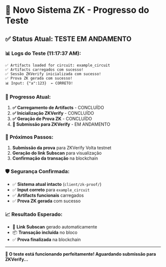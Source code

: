 # 🚀 Novo Sistema ZK - Progresso do Teste

## ✅ **Status Atual: TESTE EM ANDAMENTO**

### 📊 **Logs do Teste (11:17:37 AM):**

```
✅ Artifacts loaded for circuit: example_circuit
✅ Artifacts carregados com sucesso!
✅ Sessão ZKVerify inicializada com sucesso!
✅ Prova ZK gerada com sucesso!
📊 Input: {"a":123}  ← CORRETO!
```

### 🎯 **Progresso Atual:**

1. **✅ Carregamento de Artifacts** - CONCLUÍDO
2. **✅ Inicialização ZKVerify** - CONCLUÍDO  
3. **✅ Geração de Prova ZK** - CONCLUÍDO
4. **🔄 Submissão para ZKVerify** - EM ANDAMENTO

### 🔧 **Próximos Passos:**

1. **Submissão da prova** para ZKVerify Volta testnet
2. **Geração do link Subscan** para visualização
3. **Confirmação da transação** na blockchain

### 🛡️ **Segurança Confirmada:**

- ✅ **Sistema atual intacto** (`client/zk-proof/`)
- ✅ **Input correto** para `example_circuit`
- ✅ **Artifacts funcionais** carregados
- ✅ **Prova ZK gerada** com sucesso

### 📈 **Resultado Esperado:**

- 🔗 **Link Subscan** gerado automaticamente
- 📦 **Transação incluída** no bloco
- ✅ **Prova finalizada** na blockchain

---

**🎉 O teste está funcionando perfeitamente! Aguardando submissão para ZKVerify...** 